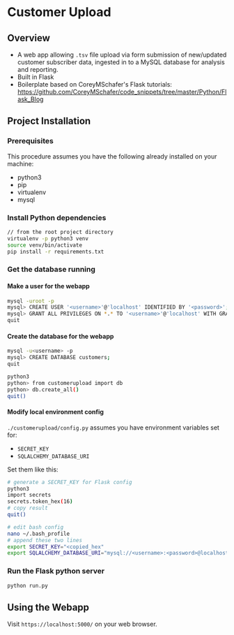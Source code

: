 # Customer Upload

## Overview
  - A web app allowing `.tsv` file upload via form submission of new/updated customer subscriber data, ingested in to a MySQL database for analysis and reporting.
  - Built in Flask
  - Boilerplate based on CoreyMSchafer's Flask tutorials: https://github.com/CoreyMSchafer/code_snippets/tree/master/Python/Flask_Blog

## Project Installation

### Prerequisites

This procedure assumes you have the following already installed on your machine:
  - python3
  - pip
  - virtualenv
  - mysql

### Install Python dependencies

```bash
// from the root project directory
virtualenv -p python3 venv
source venv/bin/activate
pip install -r requirements.txt
```

### Get the database running

#### Make a user for the webapp
```bash
mysql -uroot -p
mysql> CREATE USER '<username>'@'localhost' IDENTIFIED BY '<password>';
mysql> GRANT ALL PRIVILEGES ON *.* TO '<username>'@'localhost' WITH GRANT OPTION;
quit
```

#### Create the database for the webapp
```bash
mysql -u<username> -p
mysql> CREATE DATABASE customers;
quit

python3
python> from customerupload import db
python> db.create_all()
quit()
```

#### Modify local environment config

`./customerupload/config.py` assumes you have environment variables set for:
  - `SECRET_KEY`
  - `SQLALCHEMY_DATABASE_URI`

Set them like this:

```bash
# generate a SECRET_KEY for Flask config
python3
import secrets
secrets.token_hex(16)
# copy result
quit()

# edit bash config
nano ~/.bash_profile
# append these two lines
export SECRET_KEY="<copied_hex"
export SQLALCHEMY_DATABASE_URI="mysql://<username>:<password>@localhost/customers"
```

### Run the Flask python server

```bash
python run.py
```

## Using the Webapp

Visit `https://localhost:5000/` on your web browser.
